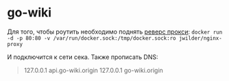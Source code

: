 # go-wiki

Для того, чтобы роутить необходимо поднять [реверс прокси](https://github.com/jwilder/nginx-proxy):
`docker run -d -p 80:80 -v /var/run/docker.sock:/tmp/docker.sock:ro jwilder/nginx-proxy`

И подключится к сети сека.
Также прописать DNS:
> 127.0.0.1 api.go-wiki.origin
> 127.0.0.1 go-wiki.origin